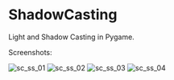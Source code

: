 # ShadowCasting
Light and Shadow Casting in Pygame.

Screenshots:

![sc_ss_01](https://github.com/gokmavisianka/ShadowCasting/assets/85447383/0f5dbfe7-9e7c-4dff-af07-85bdcbf42fa3)
![sc_ss_02](https://github.com/gokmavisianka/ShadowCasting/assets/85447383/3733f1e9-5824-4863-b0c8-09c62b62a941)
![sc_ss_03](https://github.com/gokmavisianka/ShadowCasting/assets/85447383/6fcbd7bf-d20e-464a-8421-bdab6022d4d7)
![sc_ss_04](https://github.com/gokmavisianka/ShadowCasting/assets/85447383/df801f82-8f0f-40fc-ad2a-9ef03654bb5b)
